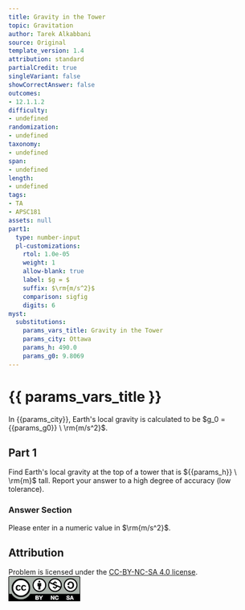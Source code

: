 ```yaml
---
title: Gravity in the Tower
topic: Gravitation
author: Tarek Alkabbani
source: Original
template_version: 1.4
attribution: standard
partialCredit: true
singleVariant: false
showCorrectAnswer: false
outcomes:
- 12.1.1.2
difficulty:
- undefined
randomization:
- undefined
taxonomy:
- undefined
span:
- undefined
length:
- undefined
tags:
- TA
- APSC181
assets: null
part1:
  type: number-input
  pl-customizations:
    rtol: 1.0e-05
    weight: 1
    allow-blank: true
    label: $g = $
    suffix: $\rm{m/s^2}$
    comparison: sigfig
    digits: 6
myst:
  substitutions:
    params_vars_title: Gravity in the Tower
    params_city: Ottawa
    params_h: 490.0
    params_g0: 9.8069
---
```

# {{ params_vars_title }}
In {{params_city}}, Earth's local gravity is calculated to be $g_0 = {{params_g0}} \ \rm{m/s^2}$.

## Part 1

Find Earth's local gravity at the top of a tower that is ${{params_h}} \ \rm{m}$ tall. Report your answer to a high degree of accuracy (low tolerance).

### Answer Section

Please enter in a numeric value in $\rm{m/s^2}$.

## Attribution

Problem is licensed under the [CC-BY-NC-SA 4.0 license](https://creativecommons.org/licenses/by-nc-sa/4.0/).<br> ![The Creative Commons 4.0 license requiring attribution-BY, non-commercial-NC, and share-alike-SA license.](https://raw.githubusercontent.com/firasm/bits/master/by-nc-sa.png)